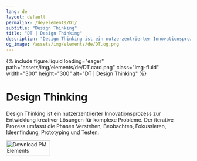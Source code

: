 ```yaml
---
lang: de
layout: default
permalink: /de/elements/DT/
subtitle: "Design Thinking"
title: "DT | Design Thinking"
description: "Design Thinking ist ein nutzerzentrierter Innovationsprozess zur Entwicklung kreativer Lösungen für komplexe Probleme. Der iterative Prozess umfasst die Phasen Verstehen, Beobachten, Fokussieren, Ideenfindung, Prototyping und Testen."
og_image: /assets/img/elements/de/DT.og.png
---
```


{% include figure.liquid loading="eager" path="assets/img/elements/de/DT.card.png" class="img-fluid" width="300" height="300" alt="DT | Design Thinking" %}

# Design Thinking

Design Thinking ist ein nutzerzentrierter Innovationsprozess zur Entwicklung kreativer Lösungen für komplexe Probleme. Der iterative Prozess umfasst die Phasen Verstehen, Beobachten, Fokussieren, Ideenfindung, Prototyping und Testen.

<a href="https://apps.apple.com/app/apple-store/id6738084498?pt=127441684&ct=website&mt=8">
  <img src="{{ "assets/img/en/appstore.png" | relative_url }}" width="120" height="40" alt="Download PM Elements">
</a>
